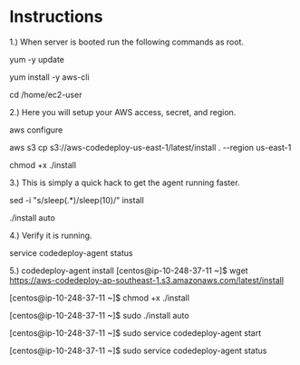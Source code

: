 Instructions
============
1.) When server is booted run the following commands as root.

yum -y update

yum install -y aws-cli

cd /home/ec2-user

2.) Here you will setup your AWS access, secret, and region.

aws configure 

aws s3 cp s3://aws-codedeploy-us-east-1/latest/install . --region us-east-1

chmod +x ./install

3.) This is simply a quick hack to get the agent running faster.

sed -i "s/sleep(.*)/sleep(10)/" install 

./install auto

4.) Verify it is running.

service codedeploy-agent status 

5.) codedeploy-agent install 
[centos@ip-10-248-37-11 ~]$ wget https://aws-codedeploy-ap-southeast-1.s3.amazonaws.com/latest/install

[centos@ip-10-248-37-11 ~]$ chmod +x ./install

[centos@ip-10-248-37-11 ~]$ sudo ./install auto

[centos@ip-10-248-37-11 ~]$ sudo service codedeploy-agent start

[centos@ip-10-248-37-11 ~]$ sudo service codedeploy-agent status

